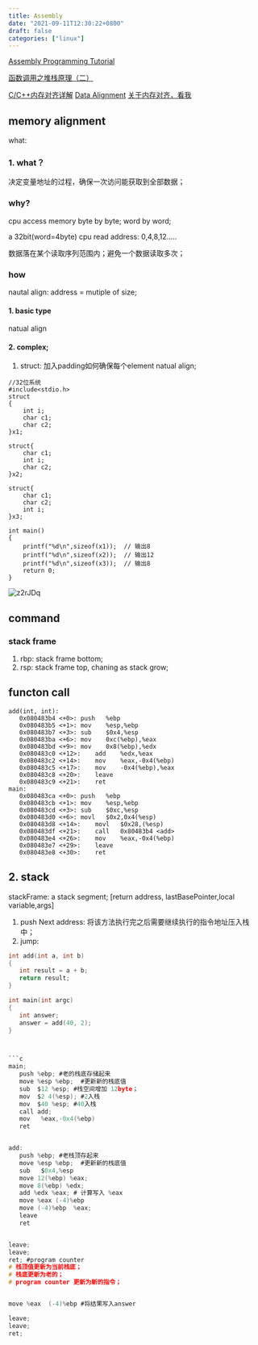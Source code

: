 ```yaml
---
title: Assembly
date: "2021-09-11T12:30:22+0800"
draft: false
categories: ["linux"]
---
```


[Assembly Programming Tutorial](https://www.tutorialspoint.com/assembly_programming/index.htm)

[函数调用之堆栈原理（二）](https://zhuanlan.zhihu.com/p/54954221)

[C/C++内存对齐详解](https://zhuanlan.zhihu.com/p/30007037)
[Data Alignment](http://books.gigatux.nl/mirror/kerneldevelopment/0672327201/ch19lev1sec3.html)
[关于内存对齐，看我](https://juejin.cn/post/6870162226032934926#heading-2)

## memory alignment


what:


### 1. what？
决定变量地址的过程，确保一次访问能获取到全部数据；

### why?

cpu access memory  byte by byte; 
word by word;

a 32bit(word=4byte) cpu read address: 0,4,8,12.....

数据落在某个读取序列范围内；避免一个数据读取多次；


### how 
nautal align:  address = mutiple of size; 

#### 1. basic type
natual align 

#### 2. complex;

1. struct: 加入padding如何确保每个element   natual align; 

```
//32位系统
#include<stdio.h>
struct
{
    int i;    
    char c1;  
    char c2;  
}x1;

struct{
    char c1;  
    int i;    
    char c2;  
}x2;

struct{
    char c1;  
    char c2; 
    int i;    
}x3;

int main()
{
    printf("%d\n",sizeof(x1));  // 输出8
    printf("%d\n",sizeof(x2));  // 输出12
    printf("%d\n",sizeof(x3));  // 输出8
    return 0;
}
```

![z2rJDq](https://cdn.jsdelivr.net/gh/atony2099/imgs@master/20211115/z2rJDq.jpg)




## command 

### stack frame

1.  rbp: stack frame bottom;
2.  rsp: stack frame top, chaning as stack grow;


##  functon  call

```
add(int, int):
   0x080483b4 <+0>:	push   %ebp
   0x080483b5 <+1>:	mov    %esp,%ebp
   0x080483b7 <+3>:	sub    $0x4,%esp
   0x080483ba <+6>:	mov    0xc(%ebp),%eax
   0x080483bd <+9>:	mov    0x8(%ebp),%edx
   0x080483c0 <+12>:	add    %edx,%eax
   0x080483c2 <+14>:	mov    %eax,-0x4(%ebp)
   0x080483c5 <+17>:	mov    -0x4(%ebp),%eax
   0x080483c8 <+20>:	leave  
   0x080483c9 <+21>:	ret   
main:
   0x080483ca <+0>:	push   %ebp
   0x080483cb <+1>:	mov    %esp,%ebp
   0x080483cd <+3>:	sub    $0xc,%esp
   0x080483d0 <+6>:	movl   $0x2,0x4(%esp)
   0x080483d8 <+14>:	movl   $0x28,(%esp)
   0x080483df <+21>:	call   0x80483b4 <add>
   0x080483e4 <+26>:	mov    %eax,-0x4(%ebp)
   0x080483e7 <+29>:	leave  
   0x080483e8 <+30>:	ret    

```

## 2. stack

stackFrame:  a stack segment;
[return address, lastBasePointer,local variable,args]


1.  push Next address: 将该方法执行完之后需要继续执行的指令地址压入栈中；
2.  jump: 


 ```c
int add(int a, int b)
{
	int result = a + b;
	return result;
}

int main(int argc)
{
	int answer;
	answer = add(40, 2);
}



```c 
main;  
    push %ebp; #老的栈底存储起来
    move %esp %ebp;  #更新新的栈底值
    sub  $12 %esp; #栈空间增加 12byte；
    mov  $2 4(%esp); #2入栈
    mov  $40 %esp; #40入栈
    call add;
    mov   %eax,-0x4(%ebp)
    ret


add:
    push %ebp; #老栈顶存起来
    move %esp %ebp;  #更新新的栈底值
    sub   $0x4,%esp
    move 12(%ebp) %eax;
    move 8(%ebp) %edx;
    add %edx %eax; # 计算写入 %eax
    move %eax (-4)%ebp 
    move (-4)%ebp  %eax;
    leave 
    ret


leave; 
leave;
ret; #program counter
# 栈顶值更新为当前栈底；
# 栈底更新为老的；
# program counter 更新为新的指令；


move %eax  (-4)%ebp #将结果写入answer

leave;
leave;
ret;
```
